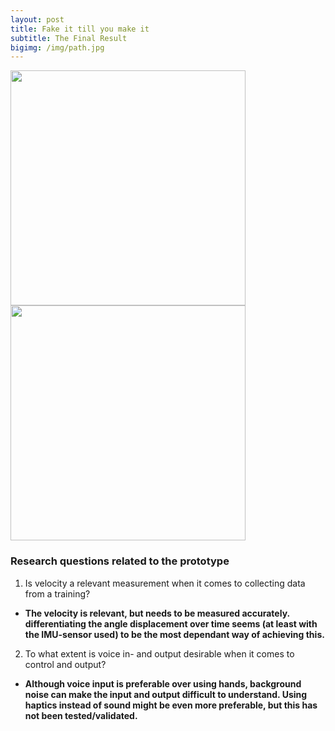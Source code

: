 ```yaml
---
layout: post
title: Fake it till you make it
subtitle: The Final Result
bigimg: /img/path.jpg
---
```

<img src="\Fitnesswheelchair\img\rolstoel.jpg" width="376"><img src="\Fitnesswheelchair\img\arduinonono.jpg" width="376">

### Research questions related to the prototype
1. Is velocity a relevant measurement when it comes to collecting data from a training?  
  - <b>The velocity is relevant, but needs to be measured accurately. differentiating the angle displacement over time seems (at least with the IMU-sensor used) to be the most dependant way of achieving this. </b>
2. To what extent is voice in- and output desirable when it comes to control and output?  
  - <b>Although voice input is preferable over using hands, background noise can make the input and output difficult to understand. Using haptics instead of sound might be even more preferable, but this has not been tested/validated.</b>
